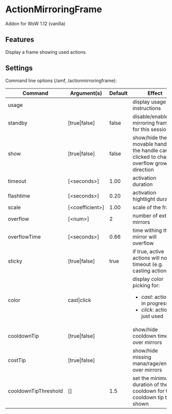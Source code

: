 # ActionMirroringFrame
Addon for WoW 1.12 (vanilla)

## Features
Display a frame showing used actions.

## Settings
Command line options (/amf, /actionmirroringframe):

Command        | Argument(s)      | Default | Effect
---------------|------------------|---------|--------------------------------------------------------------------------------------------
usage          |                  |         | display usage instructions
standby        | [true\|false]    | false   | disable/enable the mirroring frame for this session
show           | [true\|false]    | false   | show/hide the movable handle, the handle can be clicked to change overflow growth direction
timeout        | [\<seconds>]     | 1.00    | activation duration
flashtime      | [\<seconds>]     | 0.20    | activation hightlight duration
scale          | [\<coefficient>] | 1.00    | scale of the frame
overflow       | [\<num>]         | 2       | number of extra mirrors
overflowTime   | [\<seconds>]     | 0.66    | time withing the mirror will overflow
sticky         | [true\|false]    | true    | if true, active actions will now timeout (e.g. casting actions)
color          | cast\|click      |         | display color picking for: <ul><li>*cast*: actions in progress</li><li>*click*: actions just used</li></ul>
cooldownTip    | [true\|false]    |         | show/hide cooldown time over mirrors
costTip        | [true\|false]    |         | show/hide missing mana/rage/energy over mirrors
cooldownTipThreshold | [<seconds>]| 1.5     | set the minimum duration of the cooldown for the cooldown tip to be shown

